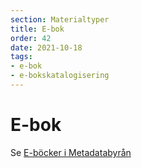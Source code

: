 ```yaml
---
section: Materialtyper
title: E-bok
order: 42
date: 2021-10-18
tags:
- e-bok
- e-bokskatalogisering
---
```


# E-bok

Se [E-böcker i Metadatabyrån](https://metadatabyran.kb.se/beskrivning/materialtyper-arbetsfloden/e-bocker)  
